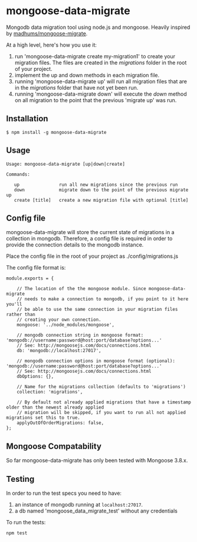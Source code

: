 
# mongoose-data-migrate

<!--
[![NPM](https://nodei.co/npm/mongoose-data-migrate.png?downloads=true&downloadRank=true)](https://nodei.co/npm/mongoose-data-migrate/)
-->

Mongodb data migration tool using node.js and mongoose. Heavily inspired by [madhums/mongoose-migrate](https://github.com/madhums/mongoose-migrate).

At a high level, here's how you use it:

1. run 'mongoose-data-migrate create my-migration1' to create your migration files.  The files are created in the _migrations_ folder in the root of your project.
2. implement the up and down methods in each migration file.
3. running 'mongoose-data-migrate up' will run all migration files that are in the _migrations_ folder that have not yet been run.
4. running 'mongoose-data-migrate down' will execute the _down_ method on all migration to the point that the previous 'migrate up' was run.


## Installation

    $ npm install -g mongoose-data-migrate
		
## Usage

```
Usage: mongoose-data-migrate [up|down|create] 

Commands:

   up               run all new migrations since the previous run
   down             migrate down to the point of the previous migrate up
   create [title]   create a new migration file with optional [title]
```

## Config file
mongoose-data-migrate will store the current state of migrations in a collection in mongodb. Therefore, a config file is required in order to provide the connection details to the mongodb instance.

Place the config file in the root of your project as ./config/migrations.js

The config file format is:

```
module.exports = {

	// The location of the the mongoose module. Since mongoose-data-migrate
	// needs to make a connection to mongodb, if you point to it here you'll
	// be able to use the same connection in your migration files rather than
	// creating your own connection.
	mongoose: '../node_modules/mongoose',

	// mongodb connection string in mongoose format: 'mongodb://username:password@host:port/database?options...'
	// See: http://mongoosejs.com/docs/connections.html
	db: 'mongodb://localhost:27017',

	// mongodb connection options in mongoose format (optional): 'mongodb://username:password@host:port/database?options...'
	// See: http://mongoosejs.com/docs/connections.html
	dbOptions: {},

	// Name for the migrations collection (defaults to 'migrations')
	collection: 'migrations',

	// By default not already applied migrations that have a timestamp older than the newest already applied
	// migration will be skipped, if you want to run all not applied migrations set this to true.
	applyOutOfOrderMigrations: false,
};
```

## Mongoose Compatability

So far mongoose-data-migrate has only been tested with Mongoose 3.8.x.


## Testing
In order to run the test specs you need to have:

1. an instance of mongodb running at `localhost:27017`.
2. a db named 'mongoose_data_migrate_test' without any credentials

To run the tests:

```
npm test
```
